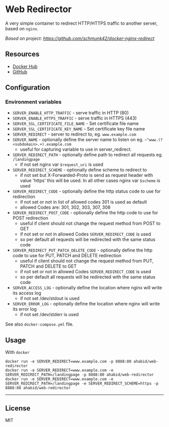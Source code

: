 # Web Redirector

A very simple container to redirect HTTP/HTTPS traffic to another server, based on `nginx`.

*Based on project: https://github.com/schmunk42/docker-nginx-redirect*

## Resources

- [Docker Hub](https://hub.docker.com/r/ahabid/web-redirector/)
- [GitHub](https://github.com/a-h-abid/docker-web-redirector)

## Configuration

### Environment variables

- `SERVER_ENABLE_HTTP_TRAFFIC` - serve traffic in HTTP (80)
- `SERVER_ENABLE_HTTPS_TRAFFIC` - serve traffic in HTTPS (443)
- `SERVER_SSL_CERTIFICATE_FILE_NAME` - Set certificate file name
- `SERVER_SSL_CERTIFICATE_KEY_NAME` - Set certificate key file name
- `SERVER_REDIRECT` - server to redirect to, eg. `www.example.com`
- `SERVER_NAME` - optionally define the server name to listen on eg. `~^www.(?<subdomain>.+).example.com`
   - useful for capturing variable to use in server_redirect.
- `SERVER_REDIRECT_PATH` - optionally define path to redirect all requests eg. `/landingpage`
   - if not set nginx var `$request_uri` is used
- `SERVER_REDIRECT_SCHEME` - optionally define scheme to redirect to
   - if not set but X-Forwarded-Proto is send as request header with value 'https' this will be used.
     In all other cases nginx var `$scheme` is used
- `SERVER_REDIRECT_CODE` - optionally define the http status code to use for redirection
   - if not set or not in list of allowed codes 301 is used as default
   - allowed Codes are: 301, 302, 303, 307, 308
 - `SERVER_REDIRECT_POST_CODE` - optionally define the http code to use for POST redirection
    - useful if client should not change the request method from POST to GET
    - if not set or not in allowed Codes `SERVER_REDIRECT_CODE` is used
    - so per default all requests will be redirected with the same status code
 - `SERVER_REDIRECT_PUT_PATCH_DELETE_CODE` - optionally define the http code to use for PUT, PATCH and DELETE redirection
    - useful if client should not change the request method from PUT, PATCH and DELETE to GET
    - if not set or not in allowed Codes `SERVER_REDIRECT_CODE` is used
    - so per default all requests will be redirected with the same status code
- `SERVER_ACCESS_LOG` - optionally define the location where nginx will write its access log
   - if not set /dev/stdout is used
- `SERVER_ERROR_LOG` - optionally define the location where nginx will write its error log
   - if not set /dev/stderr is used

See also `docker-compose.yml` file.

## Usage

With `docker`

    docker run -e SERVER_REDIRECT=www.example.com -p 8888:80 ahabid/web-redirector
    docker run -e SERVER_REDIRECT=www.example.com -e SERVER_REDIRECT_PATH=/landingpage -p 8888:80 ahabid/web-redirector
    docker run -e SERVER_REDIRECT=www.example.com -e SERVER_REDIRECT_PATH=/landingpage -e SERVER_REDIRECT_SCHEME=https -p 8888:80 ahabid/web-redirector

---

## License

MIT
